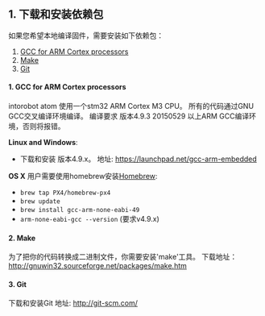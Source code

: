 ## 1. 下载和安装依赖包

如果您希望本地编译固件，需要安装如下依赖包：

1. [GCC for ARM Cortex processors](#1-gcc-for-arm-cortex-processors)
2. [Make](#2-make)
3. [Git](#5-git)


#### 1. GCC for ARM Cortex processors

intorobot atom 使用一个stm32 ARM Cortex M3 CPU。 所有的代码通过GNU GCC交叉编译环境编译。
编译要求 版本4.9.3 20150529 以上ARM GCC编译环境，否则将报错。

**Linux and Windows**:
- 下载和安装 版本4.9.x。 地址: https://launchpad.net/gcc-arm-embedded

**OS X** 用户需要使用homebrew安装[Homebrew](http://brew.sh/):

- `brew tap PX4/homebrew-px4`
- `brew update`
- `brew install gcc-arm-none-eabi-49`
- `arm-none-eabi-gcc --version` (要求v4.9.x)

#### 2. Make
为了把你的代码转换成二进制文件，你需要安装'make'工具。
下载地址：http://gnuwin32.sourceforge.net/packages/make.htm

#### 3. Git

下载和安装Git 地址: http://git-scm.com/



